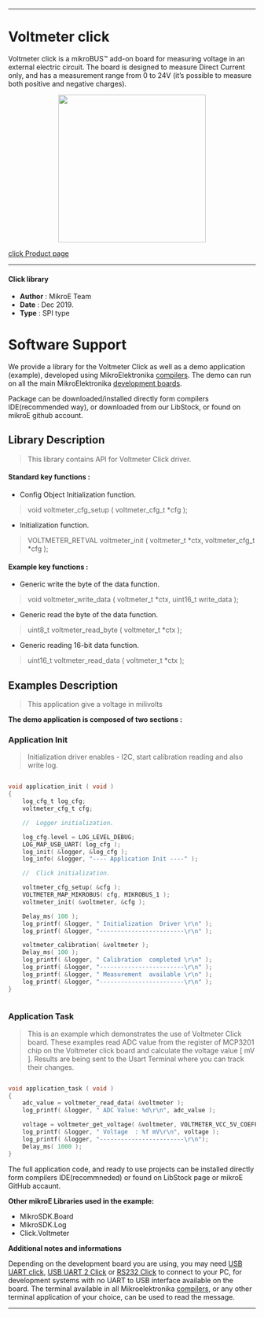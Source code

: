 
---
# Voltmeter click

Voltmeter click is a mikroBUS™ add-on board for measuring voltage in an external electric circuit.
The board is designed to measure Direct Current only, and has a measurement range from 0 to 24V (it’s possible to measure both positive and negative charges).

<p align="center">
  <img src="https://download.mikroe.com/images/click_for_ide/voltmeter_click.png" height=300px>
</p>

[click Product page](https://www.mikroe.com/voltmeter-click)

---


#### Click library 

- **Author**        : MikroE Team
- **Date**          : Dec 2019.
- **Type**          : SPI type


# Software Support

We provide a library for the Voltmeter Click 
as well as a demo application (example), developed using MikroElektronika 
[compilers](https://shop.mikroe.com/compilers). 
The demo can run on all the main MikroElektronika [development boards](https://shop.mikroe.com/development-boards).

Package can be downloaded/installed directly form compilers IDE(recommended way), or downloaded from our LibStock, or found on mikroE github account. 

## Library Description

> This library contains API for Voltmeter Click driver.

#### Standard key functions :

- Config Object Initialization function.
> void voltmeter_cfg_setup ( voltmeter_cfg_t *cfg ); 
 
- Initialization function.
> VOLTMETER_RETVAL voltmeter_init ( voltmeter_t *ctx, voltmeter_cfg_t *cfg );



#### Example key functions :

- Generic write the byte of the data function.
> void voltmeter_write_data ( voltmeter_t *ctx, uint16_t write_data );
 
- Generic read the byte of the data function.
> uint8_t voltmeter_read_byte ( voltmeter_t *ctx );

- Generic reading 16-bit data function.
> uint16_t voltmeter_read_data ( voltmeter_t *ctx );

## Examples Description

> This application give a voltage in milivolts

**The demo application is composed of two sections :**

### Application Init 

> Initialization driver enables - I2C,
  start calibration reading and also write log.

```c

void application_init ( void )
{
    log_cfg_t log_cfg;
    voltmeter_cfg_t cfg;

    //  Logger initialization.

    log_cfg.level = LOG_LEVEL_DEBUG;
    LOG_MAP_USB_UART( log_cfg );
    log_init( &logger, &log_cfg );
    log_info( &logger, "---- Application Init ----" );

    //  Click initialization.

    voltmeter_cfg_setup( &cfg );
    VOLTMETER_MAP_MIKROBUS( cfg, MIKROBUS_1 );
    voltmeter_init( &voltmeter, &cfg );

    Delay_ms( 100 );
    log_printf( &logger, " Initialization  Driver \r\n" );
    log_printf( &logger, "------------------------\r\n" );

    voltmeter_calibration( &voltmeter );
    Delay_ms( 100 );
    log_printf( &logger, " Calibration  completed \r\n" );
    log_printf( &logger, "------------------------\r\n" );
    log_printf( &logger, " Measurement  available \r\n" );
    log_printf( &logger, "------------------------\r\n" );
}
  
```

### Application Task

> This is an example which demonstrates the use of Voltmeter Click board.
  These examples read ADC value from the register of MCP3201 chip on the
  Voltmeter click board and calculate the voltage value [ mV ].
  Results are being sent to the Usart Terminal where you can track their changes.

```c

void application_task ( void )
{
    adc_value = voltmeter_read_data( &voltmeter );
    log_printf( &logger, " ADC Value: %d\r\n", adc_value );

    voltage = voltmeter_get_voltage( &voltmeter, VOLTMETER_VCC_5V_COEFF_0 );
    log_printf( &logger, " Voltage  : %f mV\r\n", voltage );
    log_printf( &logger, "------------------------\r\n");
    Delay_ms( 1000 );
}  

```

The full application code, and ready to use projects can be  installed directly form compilers IDE(recommneded) or found on LibStock page or mikroE GitHub accaunt.

**Other mikroE Libraries used in the example:** 

- MikroSDK.Board
- MikroSDK.Log
- Click.Voltmeter

**Additional notes and informations**

Depending on the development board you are using, you may need 
[USB UART click](https://shop.mikroe.com/usb-uart-click), 
[USB UART 2 Click](https://shop.mikroe.com/usb-uart-2-click) or 
[RS232 Click](https://shop.mikroe.com/rs232-click) to connect to your PC, for 
development systems with no UART to USB interface available on the board. The 
terminal available in all Mikroelektronika 
[compilers](https://shop.mikroe.com/compilers), or any other terminal application 
of your choice, can be used to read the message.



---
